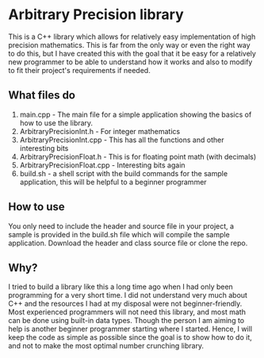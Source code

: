 Arbitrary Precision library
===========================
This is a C++ library which allows for relatively easy implementation of high
precision mathematics. This is far from the only way or even the right way to do
this, but I have created this with the goal that it be easy for a relatively
new programmer to be able to understand how it works and also to modify to fit
their project's requirements if needed.

What files do
--------------

1. main.cpp - The main file for a simple application showing the basics of how
to use the library.
2. ArbitraryPrecisionInt.h - For integer mathematics
3. ArbitraryPrecisionInt.cpp - This has all the functions and other interesting bits
4. ArbitraryPrecisionFloat.h - This is for floating point math (with decimals)
5. ArbitraryPrecisionFloat.cpp - Interesting bits again
6. build.sh - a shell script with the build commands for the sample application,
this will be helpful to a beginner programmer

How to use
----------

You only need to include the header and source file in your project, a sample
is provided in the build.sh file which will compile the sample application.
Download the header and class source file or clone the repo.

Why?
------

I tried to build a library like this a long time ago when I had only been
programming for a very short time. I did not understand very much about C++
and the resources I had at my disposal were not beginner-friendly. Most 
experienced programmers will not need this library, and most math can be done
using built-in data types. Though the person I am aiming to help is another 
beginner programmer starting where I started. Hence, I will keep the code as
simple as possible since the goal is to show how to do it, and not to make the
most optimal number crunching library.